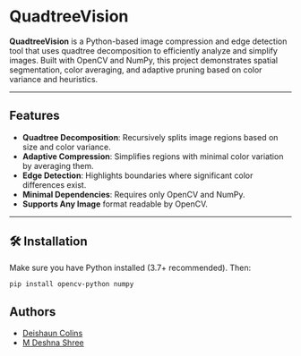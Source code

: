 # QuadtreeVision

**QuadtreeVision** is a Python-based image compression and edge detection tool that uses quadtree decomposition to efficiently analyze and simplify images. Built with OpenCV and NumPy, this project demonstrates spatial segmentation, color averaging, and adaptive pruning based on color variance and heuristics.

---

## Features

- **Quadtree Decomposition**: Recursively splits image regions based on size and color variance.
- **Adaptive Compression**: Simplifies regions with minimal color variation by averaging them.
- **Edge Detection**: Highlights boundaries where significant color differences exist.
- **Minimal Dependencies**: Requires only OpenCV and NumPy.
- **Supports Any Image** format readable by OpenCV.

---

## 🛠️ Installation

Make sure you have Python installed (3.7+ recommended). Then:

```bash
pip install opencv-python numpy
```
## Authors

- [Deishaun Colins](https://github.com/shaundcm)
- [M Deshna Shree](https://github.com/dsdeshna)
